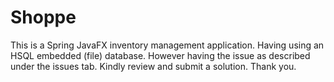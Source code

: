 # Shoppe
This is a Spring JavaFX inventory management application. Having using an HSQL embedded (file) database.
However having the issue as described under the issues tab. Kindly review and submit a solution. Thank you.
